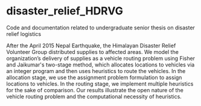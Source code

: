 # disaster_relief_HDRVG
Code and documentation related to undergraduate senior thesis on disaster relief logistics

After the April 2015 Nepal Earthquake, the Himalayan Disaster Relief Volunteer Group distributed supplies to affected areas.  We model the organization’s delivery of supplies as a vehicle routing problem using Fisher and Jaikumar's two-stage method, which allocates locations to vehicles via an integer program and then uses heuristics to route the vehicles.  In the allocation stage, we use the assignment problem formulation to assign locations to vehicles.  In the routing stage, we implement multiple heuristics for the sake of comparison.  Our results illustrate the open nature of the vehicle routing problem and the computational necessity of heuristics.
